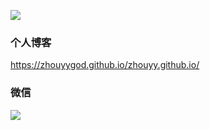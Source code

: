 ![](https://zhouyygod.github.io/zhouyy.github.io/img/logos/Project-Pages-New-Logo-Inverted.png)

### 个人博客

https://zhouyygod.github.io/zhouyy.github.io/

### 微信

![](https://zhouyygod.github.io/zhouyy.github.io/img/wechat/my.jpg)
